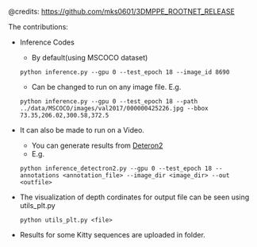@credits: https://github.com/mks0601/3DMPPE_ROOTNET_RELEASE


The contributions:
- Inference Codes
    - By default(using MSCOCO dataset)
    ```
    python inference.py --gpu 0 --test_epoch 18 --image_id 8690 
    ```
    - Can be changed to run on any image file. E.g.
    ```
    python inference.py --gpu 0 --test_epoch 18 --path ../data/MSCOCO/images/val2017/000000425226.jpg --bbox 73.35,206.02,300.58,372.5
    ```

- It can also be made to run on a Video.
    - You can generate results from [Deteron2](https://github.com/facebookresearch/detectron2)
    - E.g.
    ```
    python inference_detectron2.py --gpu 0 --test_epoch 18 --annotations <annotation_file> --image_dir <image_dir> --out <outfile>
    ```

- The visualization of depth cordinates for output file can be seen using utils_plt.py
    ```
    python utils_plt.py <file>
    ```

- Results for some Kitty sequences are uploaded in <Results> folder.
